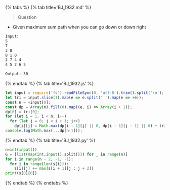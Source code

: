 {% tabs %}
{% tab title='BJ_1932.md' %}

> Question

* Given maximum sum path when you can go down or down right

```txt
Input:
5
7
3 8
8 1 0
2 7 4 4
4 5 2 6 5

Output: 30
```

{% endtab %}
{% tab title='BJ_1932.js' %}

```js
let input = require('fs').readFileSync(0, 'utf-8').trim().split('\n');
let tri = input.slice(1).map(e => e.split(' ').map(e => +e));
const n = +input[0];
const dp = Array(n).fill(0).map((e, i) => Array(i + 1));
dp[0] = tri[0];
for (let i = 1; i < n; i++)
  for (let j = 0; j < i + 1; j++)
    dp[i][j] = Math.max(dp[i - 1][j] || 0, dp[i - 1][j - 1] || 0) + tri[i][j]
console.log(Math.max(...dp[n-1]));
```

{% endtab %}
{% tab title='BJ_1932.py' %}

```py
n=int(input())
G = [list(map(int,input().split())) for _ in range(n)]
for i in range(n - 2, -1, -1):
  for j in range(len(s[i])):
    s[i][j] += max(s[i + 1][j : j + 2])
print(s[0][0])
```

{% endtab %}
{% endtabs %}
